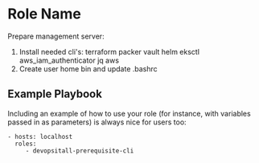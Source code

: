 Role Name
=========

Prepare management server:
1) Install needed cli\'s: terraform packer vault helm eksctl aws_iam_authenticator jq aws
2) Create user home bin and update .bashrc

Example Playbook
----------------

Including an example of how to use your role (for instance, with variables passed in as parameters) is always nice for users too:

    - hosts: localhost
      roles:
         - devopsitall-prerequisite-cli

